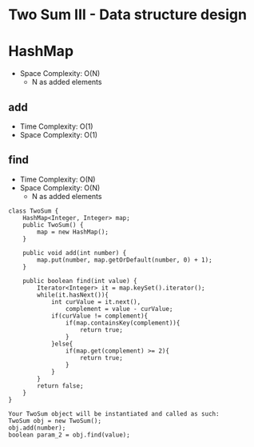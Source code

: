 # Two Sum III - Data structure design

# HashMap

- Space Complexity: O(N)
  - N as added elements

## add

- Time Complexity: O(1)
- Space Complexity: O(1)

## find

- Time Complexity: O(N)
- Space Complexity: O(N)
  - N as added elements

```
class TwoSum {
    HashMap<Integer, Integer> map;
    public TwoSum() {
        map = new HashMap();
    }

    public void add(int number) {
        map.put(number, map.getOrDefault(number, 0) + 1);
    }

    public boolean find(int value) {
        Iterator<Integer> it = map.keySet().iterator();
        while(it.hasNext()){
            int curValue = it.next(),
                complement = value - curValue;
            if(curValue != complement){
                if(map.containsKey(complement)){
                    return true;
                }
            }else{
                if(map.get(complement) >= 2){
                    return true;
                }
            }
        }
        return false;
    }
}

Your TwoSum object will be instantiated and called as such:
TwoSum obj = new TwoSum();
obj.add(number);
boolean param_2 = obj.find(value);
```
